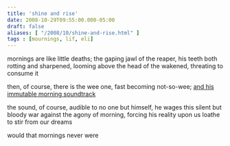 ```yaml
---
title: 'shine and rise'
date: 2008-10-29T09:55:00.000-05:00
draft: false
aliases: [ "/2008/10/shine-and-rise.html" ]
tags : [mournings, lif, eli]
---
```


mornings are like little deaths; the gaping jawl of the reaper, his teeth both rotting and sharpened, looming above the head of the wakened, threating to consume it  
  
then, of course, there is the wee one, fast becoming not-so-wee; [and his immutable morning soundtrack](http://www.last.fm/music/Raffi/_/Rise+and+Shine)  
  
the sound, of course, audible to no one but himself, he wages this silent but bloody war against the agony of morning, forcing his reality upon us loathe to stir from our dreams  
  
would that mornings never were